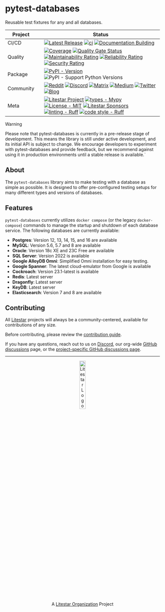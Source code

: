 # pytest-databases

Reusable test fixtures for any and all databases.

<div align="center">

<!-- prettier-ignore-start -->

| Project   |     | Status                                                                                                                                                                                                                                                                                                                                                                                                                                                                                                                                                                                                                                                                                                                                                                                                                                                                                                                                                                                                                                                                                                                                                                                                                                                                        |
|-----------|:----|-------------------------------------------------------------------------------------------------------------------------------------------------------------------------------------------------------------------------------------------------------------------------------------------------------------------------------------------------------------------------------------------------------------------------------------------------------------------------------------------------------------------------------------------------------------------------------------------------------------------------------------------------------------------------------------------------------------------------------------------------------------------------------------------------------------------------------------------------------------------------------------------------------------------------------------------------------------------------------------------------------------------------------------------------------------------------------------------------------------------------------------------------------------------------------------------------------------------------------------------------------------------------------|
| CI/CD     |     | [![Latest Release](https://github.com/litestar-org/pytest-databases/actions/workflows/release.yml/badge.svg)](https://github.com/litestar-org/pytest-databases/actions/workflows/release.yml) [![ci](https://github.com/litestar-org/pytest-databases/actions/workflows/ci.yml/badge.svg)](https://github.com/litestar-org/pytest-databases/actions/workflows/ci.yml) [![Documentation Building](https://github.com/litestar-org/pytest-databases/actions/workflows/docs.yml/badge.svg?branch=main)](https://github.com/litestar-org/pytest-databases/actions/workflows/docs.yml)                                                                                                                                                                                                                                                                                                                                                                                                                                                                                                                                                                                                                                                                                                                                             |
| Quality   |     | [![Coverage](https://codecov.io/github/litestar-org/pytest-databases/graph/badge.svg?token=vKez4Pycrc)](https://codecov.io/github/litestar-org/pytest-databases) [![Quality Gate Status](https://sonarcloud.io/api/project_badges/measure?project=litestar-org_pytest_databases&metric=alert_status)](https://sonarcloud.io/summary/new_code?id=litestar-org_pytest_databases) [![Maintainability Rating](https://sonarcloud.io/api/project_badges/measure?project=litestar-org_pytest_databases&metric=sqale_rating)](https://sonarcloud.io/summary/new_code?id=litestar-org_pytest_databases) [![Reliability Rating](https://sonarcloud.io/api/project_badges/measure?project=litestar-org_pytest_databases&metric=reliability_rating)](https://sonarcloud.io/summary/new_code?id=litestar-org_pytest_databases) [![Security Rating](https://sonarcloud.io/api/project_badges/measure?project=litestar-org_pytest_databases&metric=security_rating)](https://sonarcloud.io/summary/new_code?id=litestar-org_pytest_databases)                                                                                                                                                                                                                                                                                                                               |
| Package   |     | [![PyPI - Version](https://img.shields.io/pypi/v/pytest-databases?labelColor=202235&color=edb641&logo=python&logoColor=edb641)](https://badge.fury.io/py/pytest-databases) ![PyPI - Support Python Versions](https://img.shields.io/pypi/pyversions/pytest-databases?labelColor=202235&color=edb641&logo=python&logoColor=edb641)                                                                                                                                                                                                                                                                                                                                                                                                                                                                                                                                 |
| Community |     | [![Reddit](https://img.shields.io/reddit/subreddit-subscribers/litestarapi?label=r%2FLitestar&logo=reddit&labelColor=202235&color=edb641&logoColor=edb641)](https://reddit.com/r/litestarapi) [![Discord](https://img.shields.io/discord/919193495116337154?labelColor=202235&color=edb641&label=chat%20on%20discord&logo=discord&logoColor=edb641)](https://discord.gg/litestar-919193495116337154) [![Matrix](https://img.shields.io/badge/chat%20on%20Matrix-bridged-202235?labelColor=202235&color=edb641&logo=matrix&logoColor=edb641)](https://matrix.to/#/#litestar:matrix.org) [![Medium](https://img.shields.io/badge/Medium-202235?labelColor=202235&color=edb641&logo=medium&logoColor=edb641)](https://blog.litestar.dev) [![Twitter](https://img.shields.io/twitter/follow/LitestarAPI?labelColor=202235&color=edb641&logo=twitter&logoColor=edb641&style=flat)](https://twitter.com/LitestarAPI) [![Blog](https://img.shields.io/badge/Blog-litestar.dev-202235?logo=blogger&labelColor=202235&color=edb641&logoColor=edb641)](https://blog.litestar.dev)                                                                                                                                                                                                       |
| Meta      |     | [![Litestar Project](https://img.shields.io/badge/Litestar%20Org-%E2%AD%90%20Litestar-202235.svg?logo=python&labelColor=202235&color=edb641&logoColor=edb641)](https://github.com/litestar-org/pytest-databases) [![types - Mypy](https://img.shields.io/badge/types-Mypy-202235.svg?logo=python&labelColor=202235&color=edb641&logoColor=edb641)](https://github.com/python/mypy) [![License - MIT](https://img.shields.io/badge/license-MIT-202235.svg?logo=python&labelColor=202235&color=edb641&logoColor=edb641)](https://spdx.org/licenses/) [![Litestar Sponsors](https://img.shields.io/badge/Sponsor-%E2%9D%A4-%23edb641.svg?&logo=github&logoColor=edb641&labelColor=202235)](https://github.com/sponsors/litestar-org) [![linting - Ruff](https://img.shields.io/endpoint?url=https://raw.githubusercontent.com/charliermarsh/ruff/main/assets/badge/v2.json&labelColor=202235)](https://github.com/astral-sh/ruff) [![code style - Ruff](https://img.shields.io/endpoint?url=https://raw.githubusercontent.com/astral-sh/ruff/main/assets/badge/format.json&labelColor=202235)](https://github.com/psf/black)|

<!-- prettier-ignore-end -->
</div>

> [!WARNING]
>
> Please note that pytest-databases is currently in a pre-release stage of development. This means the library is still under
> active development, and its initial API is subject to change. We encourage developers to experiment with pytest-databases and provide
> feedback, but we recommend against using it in production environments until a stable release is available.`

## About

The `pytest-databases` library aims to make testing with a database as simple as possible.
It is designed to offer pre-configured testing setups for many different types and versions of databases.

## Features

`pytest-databases` currently utilizes `docker compose` (or the legacy `docker-compose`) commands to manage the startup and shutdown of each database service. The following databases are currently available:

- **Postgres**: Version 12, 13, 14, 15, and 16 are available
- **MySQL**: Version 5.6, 5.7 and 8 are available
- **Oracle**: Version 18c XE and 23C Free are available
- **SQL Server**: Version 2022 is available
- **Google AlloyDB Omni**: Simplified Omni installation for easy testing.
- **Google Spanner**: The latest cloud-emulator from Google is available
- **Cockroach**: Version 23.1-latest is available
- **Redis**: Latest server
- **Dragonfly**: Latest server
- **KeyDB**: Latest server
- **Elasticsearch**: Version 7 and 8 are available

## Contributing

All [Litestar][litestar-org] projects will always be a community-centered, available for contributions of any size.

Before contributing, please review the [contribution guide][contributing].

If you have any questions, reach out to us on [Discord][discord], our org-wide [GitHub discussions][litestar-discussions] page,
or the [project-specific GitHub discussions page][project-discussions].

<hr>

<!-- markdownlint-disable -->
<p align="center">
  <!-- github-banner-start -->
  <img src="https://raw.githubusercontent.com/litestar-org/meta/2901c9c5c5895a83fbfa56944c33bca287f88d42/branding/SVG%20-%20Transparent/logo-full-wide.svg" alt="Litestar Logo - Light" width="20%" height="auto" />
  <br>A <a href="https://github.com/litestar-org">Litestar Organization</a> Project
  <!-- github-banner-end -->
</p>

[litestar-org]: https://github.com/litestar-org
[contributing]: https://docs.pytest-databases.litestar.dev/latest/contribution-guide.html
[discord]: https://discord.gg/litestar-919193495116337154
[litestar-discussions]: https://github.com/orgs/litestar-org/discussions
[project-discussions]: https://github.com/litestar-org/pytest-databases/discussions
[project-docs]: https://docs.pytest-databases.litestar.dev
[install-guide]: https://docs.pytest-databases.litestar.dev/latest/#installation
[newrepo]: https://github.com/organizations/litestar-org/repositories/new?template=pytest-databases
